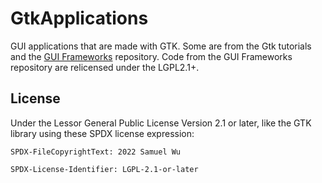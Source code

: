 # GtkApplications

GUI applications that are made with GTK. Some are from the Gtk tutorials and the
[GUI Frameworks](https://github.com/TwoPizza9621536/GUIFrameworks) repository.
Code from the GUI Frameworks repository are relicensed under the LGPL2.1+.

## License

Under the Lessor General Public License Version 2.1 or later, like the GTK
library using these SPDX license expression:

```text
SPDX-FileCopyrightText: 2022 Samuel Wu

SPDX-License-Identifier: LGPL-2.1-or-later
```
